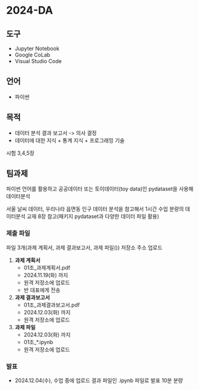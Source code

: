 # 2024-DA
## 도구
- Jupyter Notebook
- Google CoLab
- Visual Studio Code
## 언어
- 파이썬
## 목적
- 데이터 분석 결과 보고서 -> 의사 결정
- 데이터에 대한 지식 + 통계 지식 + 프로그래밍 기술

시험 3,4,5장



## 팀과제
파이썬 언어를 활용하고 공공데이터 또는 토이데이터(toy data)인 pydataset을 사용해 데이터분석

서울 날씨 데이터, 우리나라 읍면동 인구 데이터 분석을 참고해서 1시간 수업 분량의 데이터분석
교재 8장 참고(패키지 pydataset과 다양한 데이터 파일 활용)

### 제출 파일

파일 3개(과제 계획서, 과제 결과보고서, 과제 파일()) 저장소 주소 업로드

1. **과제 계획서**
   - 01조_과제계획서.pdf
   - 2024.11.19(화) 까지
   - 원격 저장소에 업로드
   - 반 대표에게 전송
2. **과제 결과보고서**
   - 01조_과제결과보고서.pdf
   - 2024.12.03(화) 까지
   - 원격 저장소에 업로드
4. **과제 파일**
   - 2024.12.03(화) 까지
   - 01조_*.ipynb
   - 원격 저장소에 업로드
  
### 발표

- 2024.12.04(수), 수업 중에 업로드 결과 파일인 .ipynb 파일로 발표 10분 분량
